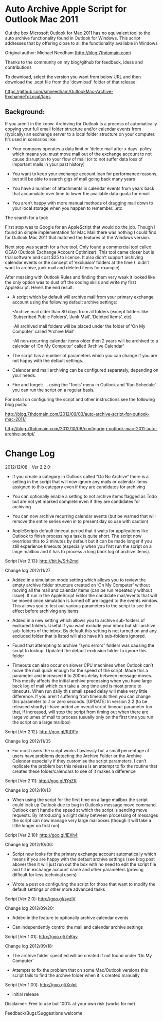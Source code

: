 Auto Archive Apple Script for Outlook Mac 2011
==============================================

Out the box Microsoft Outlook for Mac 2011 has no equivalent tool to the auto archive functionality found in Outlook for Windows. This script addresses that by offering close to all the functionality available in Windows

Original author: Michael Needham (http://blog.7thdomain.com)

Thanks to the community on my blog/github for feedback, ideas and contributions 


To download, select the version you want from below URL and then download the .scpt file from the 'download' folder of that release:


https://github.com/smneedham/OutlookMac-Archive-ExchangeToLocal/tags  



Background:
----------
If you aren’t in the know: Archiving for Outlook is a process of automatically copying your full email folder structure and/or calendar events from (typically) an exchange server to a local folder structure on your computer. It’s used in scenarios like:

- Your company operates a data limit or ‘delete mail after x days’ policy which means you must move mail out of the exchange account to not cause disruption to your flow of mail (or to not suffer data loss of important mails in your past history)

- You want to keep your exchange account lean for performance reasons, but still be able to search gigs of mail going back many years

- You have a number of attachments in calendar events from years back that accumulate over time to lower the available data quota for email

- You aren’t happy with more manual methods of dragging mail down to your local storage when you happen to remember…etc

The search for a tool:

First stop was to Google for an AppleScript that would do the job. Though I found an simple implementation for Mac Mail there was nothing I could find for Outlook Mac 2011 that matched the features of the Windows version.

Next stop was search for a free tool. Only found a commercial tool called OEAO (Outlook Exchange Account Optimizer). This tool came closer but is trial software and cost $25 to licence. It also didn’t support archiving calendar events or the concept of ‘exclusion’ folders at the time (I didn’t want to archive, junk mail and deleted items for example).

After messing with Outlook Rules and finding them very weak it looked like the only option was to dust off the coding skills and write my first AppleScript. Here’s the end result:

- A script which by default will archive mail from your primary exchange account using the following default archive settings:

  -Archive mail older than 80 days from all folders (except folders like ‘Subscribed Public Folders’, ‘Junk Mail’, ‘Deleted Items’, etc)
  
  -All archived mail folders will be placed under the folder of ‘On My Computer’ called ’Archive Mail’
  
  -All non-recurring calendar items older then 2 years will be archived to a calendar of ‘On My Computer’ called ‘Archive Calendar’

- The script has a number of parameters which you can change if you are not happy with the default settings.  

- Calendar and mail archiving can be configured separately, depending on your needs.

- Fire and forget: … using the ‘Tools’ menu in Outlook and ‘Run Schedule’ you can run the script on a regular basis.

For detail on configuring the script and other instructions see the following blog posts:

http://blog.7thdomain.com/2012/09/03/auto-archive-script-for-outlook-mac-2011/

http://blog.7thdomain.com/2012/10/06/configuring-outlook-mac-2011-auto-archive-script/

Change Log
==========

2012/12/08 - Ver 2.2.0: 

- If you create a category in Outlook called “Do No Archive” there is a setting in the script that will now ignore any mails or calendar items assigned to this category even if they are candidates for archiving

- You can optionally enable a setting to not archive items flagged as Todo but are not yet marked complete even if they are candidates for archiving

- You can now archive recurring calendar events (but be warned that will remove the entire series even in to present day so use with caution)

- AppleScripts default timeout period that it waits for applications like Outlook to finish processing a task is quite short. The script now overrides this to 2 minutes by default but it can be made longer if you still experience timeouts (especially when you first run the script on a large mailbox and it has to process a long back log of archive items).

 

Script [Ver 2.13]: http://bit.ly/Srh2md

Change log 2012/11/27

- Added in a simulation mode setting which allows you to review the empty archive folder structure created on ‘On My Computer’ without moving all the mail and calendar items (can be run repeatedly without issue). If run in the AppleScript Editor the candidate mail/events that will be moved once simulation is turned off are logged to the events window. This allows you to test out various parameters to the script to see the effect before archiving any items.

- Added in a new setting which allows you to archive sub-folders of excluded folders. Useful if you want exclude your inbox but still archive sub-folders of the inbox. By default this setting is not turned on and any excluded folder that is listed will also have it’s sub-folders ignored.

- Found that attempting to archive “sync errors” folders was causing the script to lockup. Updated the default exclusion folder to ignore this folder

- Timeouts can also occur on slower CPU machines when Outlook can’t move the mail quick enough for the speed of the script. Made this a parameter and increased it to 200ms delay between message moves. This mostly affects the initial archive processing when you have large back log of mail which can take a long time and is most prone to timeouts. When run daily this small speed delay will make very little difference. If you aren’t suffering from timeouts then you can change this parameter to .1 or zero seconds. [UPDATE:  In version 2.2 (to be released shortly) I have added an overall script timeout parameter too that, if increased, will stop the script from timing out when there are large volumes of mail to process (usually only on the first time you run the script on a large mailbox)


Script [Ver 2.12]: http://goo.gl/RtDPy

Change log 2012/11/05

- For most users the script works flawlessly but a small percentage of users have problems detecting the Archive Folder or the Archive Calendar especially if they customise the script parameters. I can’t replicate the problem but this release is an attempt to fix the routine that creates these folder/calendars to see of it makes a difference


Script [Ver 2.11]: http://goo.gl/lYgZK

Change log 2012/10/13

- When using the script for the first time on a large mailbox the script could lock up Outlook due to bug in Outlooks message move command. Outlook can’t handle the speed at which the script is sending move requests. By introducing a slight delay between processing of messages the script can now manage very large mailboxes (though it will take a little longer on first run)


Script [Ver 2.10]: http://goo.gl/lEXh4

Change log 2012/10/06:

- Script now looks for the primary exchange account automatically which means if you are happy with the default archive settings (see blog post above) then it will just run out the box with no need to edit the script file and fill in exchange account name and other parameters (proving difficult for less technical users)

- Wrote a post on configuring the script for those that want to modify the default settings or other more advanced tasks


Script [Ver 2.0]: http://goo.gl/syzIV

Change log 2012/09/20:

- Added in the feature to optionally archive calendar events

- Can independently control the mail and calendar archive settings


Script [Ver 1.01]: http://goo.gl/7nKgv

Change log 2012/09/18:

- The archive folder specified will be created if not found under ‘On My Computer’

- Attempts to fix the problem that on some Mac/Outlook versions this script fails to find the archive folder when it is created manually


Script [Ver 1.00]: http://goo.gl/Xplpt 

- Initial release


Disclaimer: Free to use but 100% at your own risk (works for me)

Feedback/Bugs/Suggestions welcome


